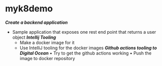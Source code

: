 # myk8demo
  
  ***Create a backend application***
  * Sample application that exposes one rest end point that returns a user object
  ***Intellij Tooling***	
	* Make a docker image for it
	* Use IntelliJ tooling for the docker images
  ***Github actions tooling to Digital Ocean***
	• Try to get the github actions working
	• Push the image to docker repository
